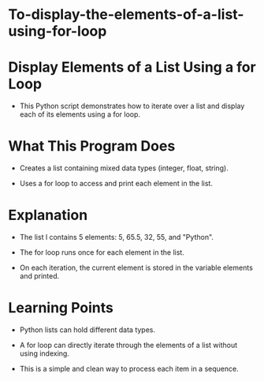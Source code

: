 # To-display-the-elements-of-a-list-using-for-loop

# Display Elements of a List Using a for Loop

- This Python script demonstrates how to iterate over a list and display each of its elements using a for loop.

# What This Program Does

- Creates a list containing mixed data types (integer, float, string).

- Uses a for loop to access and print each element in the list.


# Explanation

- The list l contains 5 elements: 5, 65.5, 32, 55, and "Python".

- The for loop runs once for each element in the list.

- On each iteration, the current element is stored in the variable elements and printed.

# Learning Points
- Python lists can hold different data types.

- A for loop can directly iterate through the elements of a list without using indexing.

- This is a simple and clean way to process each item in a sequence.

